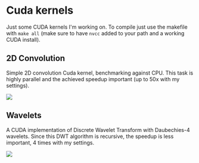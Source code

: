 # Cuda kernels

Just some CUDA kernels I'm working on. To compile just use the makefile with `make all` (make sure to 
have `nvcc` added to your path and a working CUDA install).


## 2D Convolution 

Simple 2D convolution Cuda kernel, benchmarking against CPU. This task is highly parallel and the achieved speedup important
(up to 50x with my settings). 

![](https://github.com/jopago/cuda/raw/master/conv2d/img/timing_conv2d.png)

## Wavelets 

A CUDA implementation of Discrete Wavelet Transform with Daubechies-4 wavelets. Since this DWT algorithm is recursive, the speedup is less important, 4 times with my settings. 

![](https://github.com/jopago/cuda/raw/master/wavelets/img/timing_wavelets.png)
